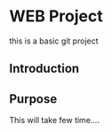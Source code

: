 # WEB Project

this is a basic git project

## Introduction 
## Purpose

This will take few time....